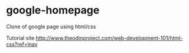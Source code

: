 # google-homepage
Clone of google page using html/css

Tutorial site
http://www.theodinproject.com/web-development-101/html-css?ref=lnav
